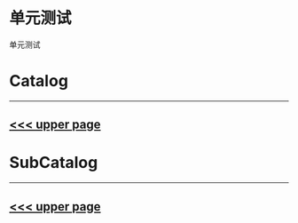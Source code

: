 # 单元测试

单元测试

# Catalog
---
[<<< upper page](../README.md)
---

# SubCatalog

---
[<<< upper page](../README.md)
---